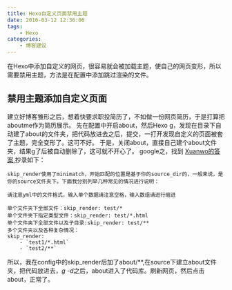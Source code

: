 ```yaml
---
title: Hexo自定义页面禁用主题
date: 2016-03-12 12:36:06
tags: 
    - Hexo
categories:
    - 博客建设
---
```


在Hexo中添加自定义的网页，很容易就会被加载主题，使自己的网页变形，所以需要禁用主题，方法是在配置中添加跳过渲染的文件。
<!-- more -->
## 禁用主题添加自定义页面
  建立好博客雏形之后，想着快要求职投简历了，不如做一份网页简历，于是打算把aboutme作为简历展示。
  先在配置中开启about，然后Hexo g，发现在目录下自动建了about的文件夹，把代码放进去之后，提交，一打开发现自定义的页面被套了主题，完全变形了。这可不好。
  于是，关闭about，直接自己建个about文件夹，结果g了后被自动删除了，这可就不开心了。
  google之，找到 [Xuanwo的答案](https://github.com/hexojs/hexo/issues/1146#issuecomment-88380140),抄录如下：

```
skip_render使用了minimatch，开始匹配的位置是基于你的source_dir的，一般来说，是你的source文件夹下。下面我分别列举几种常见的情况进行说明：

请注意yml中的文件格式，输入单个数据请注意空格，输入数组请进行缩进

单个文件夹下全部文件：skip_render: test/*
单个文件夹下指定类型文件：skip_render: test/*.html
单个文件夹下全部文件以及子目录:skip_render: test/**
多个文件夹以及各种复杂情况：
skip_render:
    - `test1/*.html`
    - `test2/**`
```

  所以，我在config中的skip_render后加了about/**,在source下建立about文件夹，把代码放进去，*g -d*之后，about进入了代码库。刷新网页，然后点击about，正常了。

